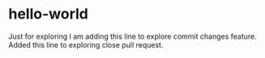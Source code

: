 # hello-world
Just for exploring
I am adding this line to explore commit changes feature.
Added this line to exploring close pull request.
